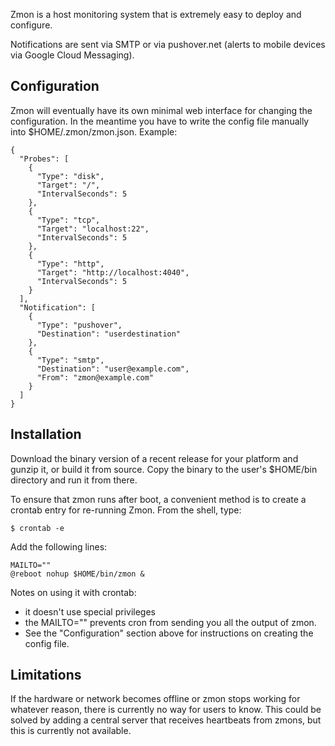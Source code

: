 Zmon is a host monitoring system that is extremely easy to deploy and configure.

Notifications are sent via SMTP or via pushover.net (alerts to mobile devices via Google Cloud Messaging).

Configuration
-------------

Zmon will eventually have its own minimal web interface for changing the configuration. In the meantime you have to write the config file manually into $HOME/.zmon/zmon.json. Example:

    {
      "Probes": [
        {
          "Type": "disk",
          "Target": "/",
          "IntervalSeconds": 5
        },
        {
          "Type": "tcp",
          "Target": "localhost:22",
          "IntervalSeconds": 5
        },
        {
          "Type": "http",
          "Target": "http://localhost:4040",
          "IntervalSeconds": 5
        }
      ],
      "Notification": [
        {
          "Type": "pushover",
          "Destination": "userdestination"
        },
        {
          "Type": "smtp",
          "Destination": "user@example.com",
          "From": "zmon@example.com"
        }
      ]
    }


Installation
----------

Download the binary version of a recent release for your platform and gunzip it, or build it from source. Copy the binary to the user's $HOME/bin directory and run it from there.

To ensure that zmon runs after boot,  a convenient method is to create a crontab entry for re-running Zmon. From the shell, type: 

```
$ crontab -e
```

Add the following lines:

    MAILTO=""
    @reboot nohup $HOME/bin/zmon &

Notes on using it with crontab:
- it doesn't use special privileges
- the MAILTO="" prevents cron from sending you all the output of zmon.
- See the "Configuration" section above for instructions on creating the config file.

Limitations
-----------

If the hardware or network becomes offline or zmon stops working for whatever reason, there is currently no way for users to know. This could be solved by adding a central server that receives heartbeats from zmons, but this is currently not available.
